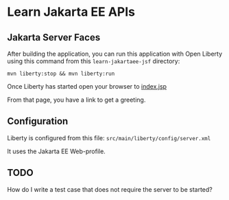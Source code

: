 Learn Jakarta EE APIs
=====================

## Jakarta Server Faces

After building the application, you can run this application with Open Liberty using 
this command from this `learn-jakartaee-jsf` directory:

```
mvn liberty:stop && mvn liberty:run
```

Once Liberty has started open your browser to [index.jsp](http://localhost:9080/learn-jakartaee-jsf/index.xhtml)

From that page, you have a link to get a greeting.

## Configuration

Liberty is configured from this file: `src/main/liberty/config/server.xml`

It uses the Jakarta EE Web-profile.

## TODO

How do I write a test case that does not require the server to be started?